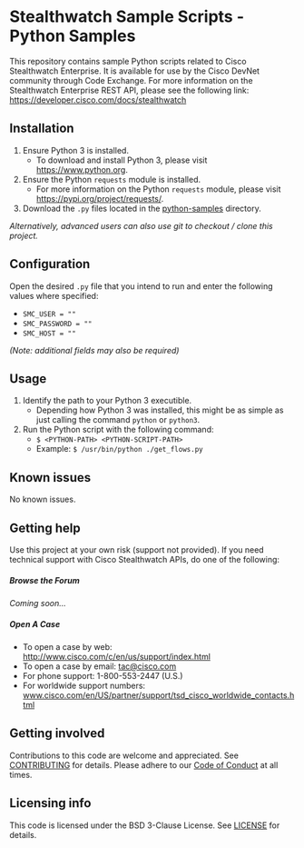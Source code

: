 # Stealthwatch Sample Scripts - Python Samples
This repository contains sample Python scripts related to Cisco Stealthwatch Enterprise. It is available for use by the Cisco DevNet community through Code Exchange.
For more information on the Stealthwatch Enterprise REST API, please see the following link: https://developer.cisco.com/docs/stealthwatch

## Installation
1. Ensure Python 3 is installed.
   * To download and install Python 3, please visit https://www.python.org.
2. Ensure the Python `requests` module is installed.
   * For more information on the Python `requests` module, please visit https://pypi.org/project/requests/.
3. Download the `.py` files located in the [python-samples](.) directory.

*Alternatively, advanced users can also use git to checkout / clone this project.*

## Configuration
Open the desired `.py` file that you intend to run and enter the following values where specified:
* `SMC_USER = ""`
* `SMC_PASSWORD = ""`
* `SMC_HOST = ""`

*(Note: additional fields may also be required)*

## Usage
<!--
Show users how to use the code. Be specific. Use appropriate formatting when showing code snippets or command line output. If a particular [DevNet Sandbox](https://developer.cisco.com/sandbox/) or [Learning Lab](https://developer.cisco.com/learning-labs/) can be used in to provide a network or other resources to be used with this code, call that out here.
-->
1. Identify the path to your Python 3 executible. 
    * Depending how Python 3 was installed, this might be as simple as just calling the command `python` or `python3`.
2. Run the Python script with the following command:
    * `$ <PYTHON-PATH> <PYTHON-SCRIPT-PATH>`
    * Example: `$ /usr/bin/python ./get_flows.py`

## Known issues
No known issues.

## Getting help
Use this project at your own risk (support not provided). If you need technical support with Cisco Stealthwatch APIs, do one of the following:

##### Browse the Forum
<!--
Check out our forum to pose a question or to see if any questions have already been answered by our community. We monitor these forums on a best effort basis and will periodically post answers. 
-->
*Coming soon...*

##### Open A Case
* To open a case by web: http://www.cisco.com/c/en/us/support/index.html
* To open a case by email: tac@cisco.com
* For phone support: 1-800-553-2447 (U.S.)
* For worldwide support numbers: www.cisco.com/en/US/partner/support/tsd_cisco_worldwide_contacts.html

## Getting involved
Contributions to this code are welcome and appreciated. See [CONTRIBUTING](../CONTRIBUTING.md) for details. Please adhere to our [Code of Conduct](../CODE_OF_CONDUCT.md) at all times.

## Licensing info
This code is licensed under the BSD 3-Clause License. See [LICENSE](../LICENSE) for details. 


